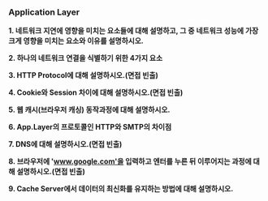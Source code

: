 ### Application Layer

**1. 네트워크 지연에 영향을 미치는 요소들에 대해 설명하고, 그 중 네트워크 성능에 가장 크게 영향을 미치는 요소와 이유를 설명하시오.**

**2. 하나의 네트워크 연결을 식별하기 위한 4가지 요소**

**3. HTTP Protocol에 대해 설명하시오.(면접 빈출)**

**4. Cookie와 Session 차이에 대해 설명하시오.(면접 빈출)**

**5. 웹 캐시(브라우저 캐싱) 동작과정에 대해 설명하시오.**

**6. App.Layer의 프로토콜인 HTTP와 SMTP의 차이점**

**7. DNS에 대해 설명하시오.(면접 빈출)**

**8. 브라우저에 'www.google.com'을 입력하고 엔터를 누른 뒤 이루어지는 과정에 대해 설명하시오.(면접 빈출)**

**9. Cache Server에서 데이터의 최신화를 유지하는 방법에 대해 설명하시오.**

